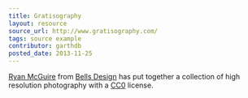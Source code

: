 ```yaml
---
title: Gratisography
layout: resource
source_url: http://www.gratisography.com/
tags: source example
contributor: garthdb
posted_date: 2013-11-25
---
```

[Ryan McGuire](http://www.laughandpee.com/) from [Bells Design](http://www.bellsdesign.com/) has put together a collection of high resolution photography with a [CC0](http://creativecommons.org/choose/zero/) license.